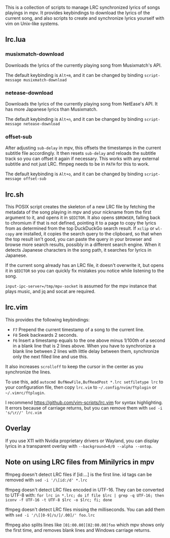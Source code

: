 This is a collection of scripts to manage LRC synchronized lyrics of songs playings in mpv. It provides keybindings to download the lyrics of the current song, and also scripts to create and synchronize lyrics yourself with vim on Unix-like systems.

## lrc.lua

### musixmatch-download

Downloads the lyrics of the currently playing song from Musixmatch's API.

The default keybinding is `Alt+m`, and it can be changed by binding `script-message musixmatch-download`

### netease-download

Downloads the lyrics of the currently playing song from NetEase's API. It has more Japanese lyrics than Musixmatch.

The default keybinding is `Alt+n`, and it can be changed by binding `script-message netease-download`

### offset-sub

After adjusting `sub-delay` in mpv, this offsets the timestamps in the current subtitle file accordingly. It then resets `sub-delay` and reloads the subtitle track so you can offset it again if necessary. This works with any external subtitle and not just LRC. ffmpeg needs to be in `PATH` for this to work.

The default keybinding is `Alt+o`, and it can be changed by binding `script-message offset-sub`

## lrc.sh

This POSIX script creates the skeleton of a new LRC file by fetching the metadata of the song playing in mpv and your nickname from the first argument to it, and opens it in `$EDITOR`. It also opens `$BROWSER`, falling back to chromium if that is not defined, pointing it to a page to copy the lyrics from as determined from the top DuckDuckGo search result. If `xclip` or `wl-copy` are installed, it copies the search query to the clipboard, so that when the top result isn't good, you can paste the query in your browser and browse more search results, possibly in a different search engine. When it detects Japanese characters in the song path, it searches for lyrics in Japanese.

If the current song already has an LRC file, it doesn't overwrite it, but opens it in `$EDITOR` so you can quickly fix mistakes you notice while listening to the song.

`input-ipc-server=/tmp/mpv-socket` is assumed for the mpv instance that plays music, and jq and socat are required.

## lrc.vim

This provides the following keybindings:

* `F7` Prepend the current timestamp of a song to the current line.
* `F8` Seek backwards 2 seconds.
* `F6` Insert a timestamp equals to the one above minus 1/100th of a second in a blank line that is 2 lines above. When you have to synchronize a blank line between 2 lines with little delay between them, synchronize only the next filled line and use this.

It also increases `scrolloff` to keep the cursor in the center as you synchronize the lines.

To use this, add `autocmd BufNewFile,BufReadPost *.lrc setfiletype lrc` to your configuration file, then copy `lrc.vim` to `~/.config/nvim/ftplugin` or `~/.vimrc/ftplugin`.

I recommend https://github.com/vim-scripts/lrc.vim for syntax highlighting. It errors because of carriage returns, but you can remove them with `sed -i 's/\r//' lrc.vim`

## Overlay

If you use X11 with Nvidia proprietary drivers or Wayland, you can display lyrics in a transparent overlay with `--background=0/0 --alpha --ontop`.

## Note on using LRC files from Minilyrics in mpv

ffmpeg doesn't detect LRC files if [id:...] is the first line. id tags can be removed with `sed -i '/\[id:/d' *.lrc`

ffmpeg doesn't detect LRC files encoded in UTF-16. They can be converted to UTF-8 with:
`for lrc in *.lrc; do if file $lrc | grep -q UTF-16; then iconv -f UTF-16 -t UTF-8 $lrc -o $lrc; fi; done`

ffmpeg doesn't detect LRC files missing the milliseconds. You can add them with `sed -i '/\[[0-9]/s/]/.00]/' foo.lrc`

ffmpeg also splits lines like `[01:00.00][02:00.00]foo` which mpv shows only the first time, and removes blank lines and Windows carriage returns.
